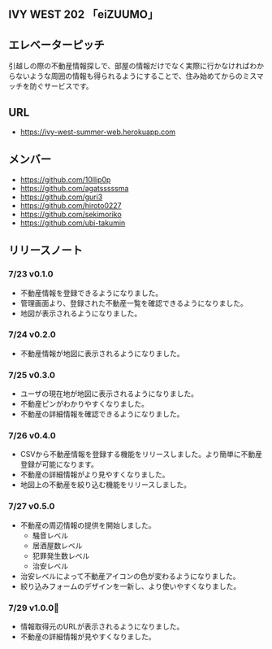 ## IVY WEST 202 「eiZUUMO」

## エレベーターピッチ

引越しの際の不動産情報探しで、部屋の情報だけでなく実際に行かなければわからないような周囲の情報も得られるようにすることで、住み始めてからのミスマッチを防ぐサービスです。


## URL

* https://ivy-west-summer-web.herokuapp.com


## メンバー

* https://github.com/10llip0p
* https://github.com/agatsssssma
* https://github.com/guri3
* https://github.com/hiroto0227
* https://github.com/sekimoriko
* https://github.com/ubi-takumin


## リリースノート

### 7/23 v0.1.0

* 不動産情報を登録できるようになりました。
* 管理画面より、登録された不動産一覧を確認できるようになりました。
* 地図が表示されるようになりました。


### 7/24 v0.2.0

* 不動産情報が地図に表示されるようになりました。


### 7/25 v0.3.0

* ユーザの現在地が地図に表示されるようになりました。
* 不動産ピンがわかりやすくなりました。
* 不動産の詳細情報を確認できるようになりました。


### 7/26 v0.4.0

* CSVから不動産情報を登録する機能をリリースしました。より簡単に不動産登録が可能になります。
* 不動産の詳細情報がより見やすくなりました。
* 地図上の不動産を絞り込む機能をリリースしました。


### 7/27 v0.5.0

* 不動産の周辺情報の提供を開始しました。
  * 騒音レベル
  * 居酒屋数レベル
  * 犯罪発生数レベル
  * 治安レベル
* 治安レベルによって不動産アイコンの色が変わるようになりました。
* 絞り込みフォームのデザインを一新し、より使いやすくなりました。


### 7/29 v1.0.0🎉

* 情報取得元のURLが表示されるようになりました。
* 不動産の詳細情報が見やすくなりました。
